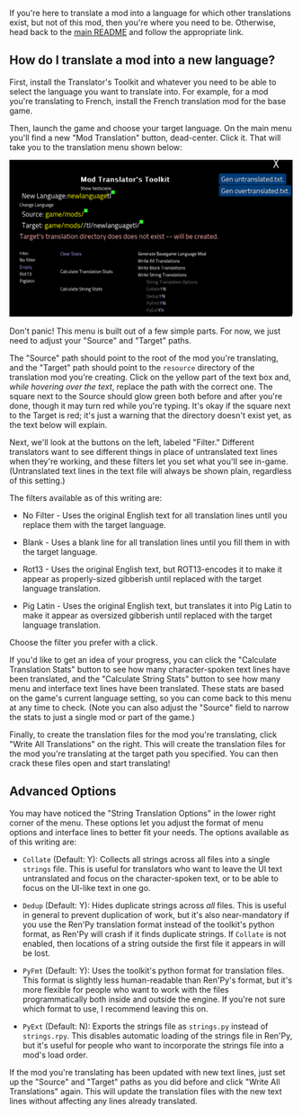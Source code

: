 If you're here to translate a mod into a language for which other translations exist, but not of this mod, then you're where you need to be. Otherwise, head back to the [main README](README.md) and follow the appropriate link.

## How do I translate a mod into a new language?

First, install the Translator's Toolkit and whatever you need to be able to select the language you want to translate into. For example, for a mod you're translating to French, install the French translation mod for the base game.

Then, launch the game and choose your target language. On the main menu you'll find a new "Mod Translation" button, dead-center. Click it. That will take you to the translation menu shown below:

![Target Language Translation Menu screenshot](screenshots/translate_menu_newlanguage.png)

Don't panic! This menu is built out of a few simple parts. For now, we just need to adjust your "Source" and "Target" paths.

The "Source" path should point to the root of the mod you're translating, and the "Target" path should point to the `resource` directory of the translation mod you're creating. Click on the yellow part of the text box and, _while hovering over the text_, replace the path with the correct one. The square next to the Source should glow green both before and after you're done, though it may turn red while you're typing. It's okay if the square next to the Target is red; it's just a warning that the directory doesn't exist yet, as the text below will explain.

Next, we'll look at the buttons on the left, labeled "Filter." Different translators want to see different things in place of untranslated text lines when they're working, and these filters let you set what you'll see in-game. (Untranslated text lines in the text file will always be shown plain, regardless of this setting.)

The filters available as of this writing are:

* No Filter - Uses the original English text for all translation lines until you replace them with the target language.

* Blank - Uses a blank line for all translation lines until you fill them in with the target language.

* Rot13 - Uses the original English text, but ROT13-encodes it to make it appear as properly-sized gibberish until replaced with the target language translation.

* Pig Latin - Uses the original English text, but translates it into Pig Latin to make it appear as oversized gibberish until replaced with the target language translation.

Choose the filter you prefer with a click.

If you'd like to get an idea of your progress, you can click the "Calculate Translation Stats" button to see how many character-spoken text lines have been translated, and the "Calculate String Stats" button to see how many menu and interface text lines have been translated. These stats are based on the game's current language setting, so you can come back to this menu at any time to check. (Note you can also adjust the "Source" field to narrow the stats to just a single mod or part of the game.)

Finally, to create the translation files for the mod you're translating, click "Write All Translations" on the right. This will create the translation files for the mod you're translating at the target path you specified. You can then crack these files open and start translating!

## Advanced Options

You may have noticed the "String Translation Options" in the lower right corner of the menu. These options let you adjust the format of menu options and interface lines to better fit your needs. The options available as of this writing are:

* `Collate` (Default: Y): Collects all strings across all files into a single `strings` file. This is useful for translators who want to leave the UI text untranslated and focus on the character-spoken text, or to be able to focus on the UI-like text in one go.

* `Dedup` (Default: Y): Hides duplicate strings across _all_ files. This is useful in general to prevent duplication of work, but it's also near-mandatory if you use the Ren'Py translation format instead of the toolkit's python format, as Ren'Py will crash if it finds duplicate strings. If `Collate` is not enabled, then locations of a string outside the first file it appears in will be lost.

* `PyFmt` (Default: Y): Uses the toolkit's python format for translation files. This format is slightly less human-readable than Ren'Py's format, but it's more flexible for people who want to work with the files programmatically both inside and outside the engine. If you're not sure which format to use, I recommend leaving this on.

* `PyExt` (Default: N): Exports the strings file as `strings.py` instead of `strings.rpy`. This disables automatic loading of the strings file in Ren'Py, but it's useful for people who want to incorporate the strings file into a mod's load order.

If the mod you're translating has been updated with new text lines, just set up the "Source" and "Target" paths as you did before and click "Write All Translations" again. This will update the translation files with the new text lines without affecting any lines already translated.

